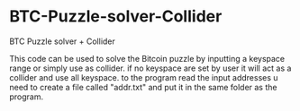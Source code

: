 # BTC-Puzzle-solver-Collider
BTC Puzzle solver + Collider

This code can be used to solve the Bitcoin puzzle by inputting a keyspace range or simply use as collider.
if no keyspace are set by user it will act as a collider and use all keyspace.
to the program read the input addresses u need to create a file called "addr.txt" and put it in the same folder as the program.

